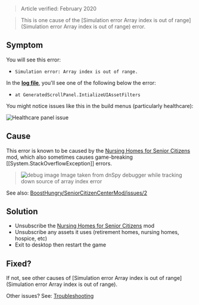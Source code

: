 > Article verified: February 2020

> This is one cause of the [Simulation error Array index is out of range](Simulation error Array index is out of range) error.

## Symptom

You will see this error:

* `Simulation error: Array index is out of range.`

In the [**log file**](Share-your-Cities-Skylines-log-file.), you'll see one of the following below the error:

* `at GeneratedScrollPanel.IntializeUIAssetFilters`

You might notice issues like this in the build menus (particularly healthcare):

![Healthcare panel issue](https://imgur.com/ewfD7i8.png)

## Cause

This error is known to be caused by the [Nursing Homes for Senior Citizens](https://steamcommunity.com/sharedfiles/filedetails/?id=554232266) mod, which also sometimes causes game-breaking [[System.StackOverflowException]] errors.

> ![debug image](https://imgur.com/PNBn2aC.png)
> Image taken from dnSpy debugger while tracking down source of array index error

See also: [BoostHungry/SeniorCitizenCenterMod/issues/2](https://github.com/BoostHungry/SeniorCitizenCenterMod/issues/2)

## Solution

* Unsubscribe the [Nursing Homes for Senior Citizens](https://steamcommunity.com/sharedfiles/filedetails/?id=554232266) mod
* Unsubscribe any assets it uses (retirement homes, nursing homes, hospice, etc)
* Exit to desktop then restart the game

## Fixed?

If not, see other causes of [Simulation error Array index is out of range](Simulation error Array index is out of range).

Other issues? See: [Troubleshooting](Troubleshooting)